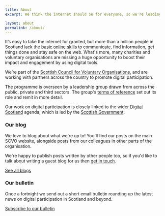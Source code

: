 ```yaml
---
title: About
excerpt: We think the internet should be for everyone, so we're leading an ambitious programme to promote digital participation and basic online skills.

layout: about
permalink: /about/
---
```


It’s easy to take the internet for granted, but more than a million people in Scotland lack the [basic online skills](http://www.go-on.co.uk/opportunity/basic-online-skills/) to communicate, find information, get things done and stay safe on the web. What's more, many charities and voluntary organisations are missing a huge opportunity to boost their impact and engagement by using digital tools.

We’re part of the [Scottish Council for Voluntary Organisations](http://www.scvo.org.uk), and are working with partners across the country to promote digital participation.

The programme is overseen by a leadership group drawn from across the public, private and third sectors. The group's [terms of reference](/about/leadership-group-tor/) set out its role and remit in more detail.

Our work on digital participation is closely linked to the wider [Digital Scotland](http://www.digitalscotland.org/") agenda, which is led by the [Scottish Government](http://www.scotland.gov.uk).

### Our blog

We love to blog about what we're up to! You'll find our posts on the main SCVO website, alongside posts from our colleagues in other parts of the organisation.

We're happy to publish posts written by other people too, so if you'd like to talk about writing a guest blog for us then [get in touch](/contact/).

<a href="http://www.scvo.org.uk/blog" class="btn btn-primary btn-lg">See all blogs</a>

### Our bulletin

Once a fortnight we send out a short email bulletin rounding up the latest news on digital participation in Scotland and beyond.

<a href="/about/bulletin/" class="btn btn-primary btn-lg">Subscribe to our bulletin</a>
